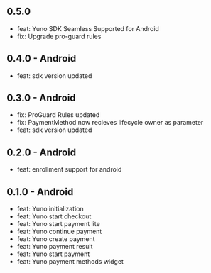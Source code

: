 ## 0.5.0
- feat: Yuno SDK Seamless Supported for Android
- fix: Upgrade pro-guard rules
## 0.4.0 - Android
- feat: sdk version updated 
## 0.3.0 - Android
- fix: ProGuard Rules updated
- fix: PaymentMethod now recieves lifecycle owner as parameter
- feat: sdk version updated 
## 0.2.0 - Android
- feat: enrollment support for android
## 0.1.0 - Android
- feat: Yuno initialization
- feat: Yuno start checkout
- feat: Yuno start payment lite
- feat: Yuno continue payment
- feat: Yuno create payment
- feat: Yuno payment result
- feat: Yuno start payment
- feat: Yuno payment methods widget